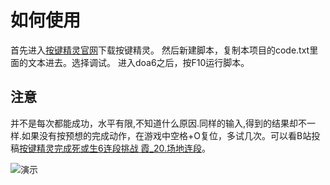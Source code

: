 # 如何使用
首先进入[按键精灵官网](http://www.anjian.com/)下载按键精灵。
然后新建脚本，复制本项目的code.txt里面的文本进去。选择调试。
进入doa6之后，按F10运行脚本。

## 注意
并不是每次都能成功，水平有限,不知道什么原因.同样的输入,得到的结果却不一样.如果没有按预想的完成动作，在游戏中空格+O复位，多试几次。可以看B站投稿[按键精灵完成死或生6连段挑战 霞_20.场地连段](https://www.bilibili.com/video/av50277083/)。

![演示](./doa_kasumi.gif)

